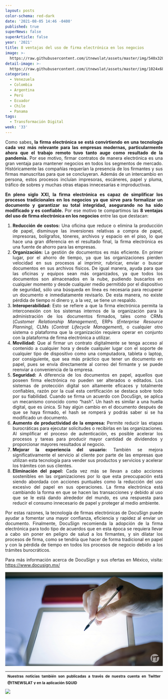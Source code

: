 ```yaml
---
layout: posts
color-schema: red-dark
date: '2021-08-05 14:46 -0400'
published: true
superNews: false
superArticle: false
year: '2021'
title: 8 ventajas del uso de firma electrónica en los negocios
image: >-
  https://raw.githubusercontent.com/itnewslat/assets/master/img/540x320/Firma-Electronica-p.jpg
detail-image: >-
  https://raw.githubusercontent.com/itnewslat/assets/master/img/1024x680/Firma-Electronica-g.jpg
categories:
  - Venezuela
  - Colombia
  - Argentina
  - Perú
  - Ecuador
  - Chile
  - Panama
tags:
  - Transformación Digital
week: '33'
---
```

<p style="text-align: justify;">Como sabes<strong>, la firma electrónica se está convirtiendo en una tecnología cada vez más relevante para las empresas modernas, particularmente ahora que el trabajo remoto tuvo tanto auge como resultado de la pandemia.</strong> Por ese motivo, firmar contratos de manera electrónica es una gran ventaja para mantener negocios en todos los segmentos de mercado. Históricamente las compañías requerían la presencia de los firmantes y sus firmas manuscritas para que se concluyeran. Además de un intercambio en persona, estos procesos incluían impresoras, escáneres, papel y pluma, tráfico de sobres y muchas otras etapas innecesarias e improductivas.</p>
<p style="text-align: justify;"><strong>En pleno siglo XXI, la firma electrónica es capaz de simplificar los procesos tradicionales en los negocios ya que sirve para formalizar un documento y garantizar su total integridad, asegurando no ha sido modificado y es confiable.</strong> Por ese motivo te compartimos las <strong>8 ventajas del uso de firma electrónica en los negocios</strong> entre las que destacan:</p>

<ol style="list-style-type: undefined; text-align: justify;">
	<li><strong>Reducción de costos:</strong> Una oficina que reduce o elimina la producción de papel, disminuye las inversiones relativas a compra de papel, impresoras, bolígrafos, tóneres, archivos y espacio en el piso, lo que hace una gran diferencia en el resultado final, la firma electrónica es una fuente de ahorro para las empresas.</li>
	<li><strong>Organización:</strong> La gestión de documentos es más eficiente. En primer lugar, por el ahorro de tiempo, ya que las organizaciones pierden velocidad en sus procesos al imprimir, rubricar, enviar o buscar documentos en sus archivos físicos. De igual manera, ayuda para que las oficinas y equipos sean más organizados, ya que todos los documentos son almacenados en la nube, pudiendo buscarlos en cualquier momento y desde cualquier medio permitido por el dispositivo de seguridad, sólo una búsqueda en línea es necesaria para recuperar un documento e inmediatamente revisarlo. De esta manera, no existe pérdida de tiempo ni dinero y, a la vez, se tiene un respaldo.</li>
	<li><strong>Interoperabilidad:</strong> Esto se refiere a que la firma electrónica permita la interconexión con los sistemas internos de la organización para la administración de los documentos firmados, tales como CRMs (<em>Customer Relationship Management</em>), ERPs (<em>Enterprise Resource Planning), </em>CLMs (<em>Contrat Lifecycle Management</em>), o cualquier otro sistema o plataforma que la organización requiera operar en conjunto con la plataforma de firma electrónica a utilizar.</li>
	<li><strong>Movilidad:</strong> Que al firmar un contrato digitalmente se tenga acceso al contenido a cualquier hora y desde cualquier lugar con el soporte de cualquier tipo de dispositivo como una computadora, tableta o laptop, por consiguiente, que sea más práctico que tener un documento en papel, pues se envía directamente al correo del firmante y se puede reenviar a conveniencia de la empresa.</li>
	<li><strong>Seguridad:</strong> A diferencia de los documentos en papel, aquellos que poseen firma electrónica no pueden ser alterados o editados. Los sistemas de protección digital son altamente eficaces y totalmente confiables, razón por la cual esta certificación se destaca sobre todo por su fiabilidad. Cuando se firma un acuerdo con DocuSign, se aplica un mecanismo conocido como “hash”. Un hash es similar a una huella digital, que es única. Si hay algún cambio en el documento después de que se haya firmado, el hash se romperá y podrás saber si se ha modificado un documento.</li>
	<li><strong>Aumento de productividad de la empresa:</strong> Permite reducir las etapas burocráticas para ejecutar solicitudes o recibirlas en las organizaciones. Al simplificar el proceso de autenticación, es posible acelerar los procesos y tareas para producir mayor cantidad de dividendos y proporcionar mayores resultados al negocio.</li>
	<li><strong>Mejorar la experiencia del usuario:</strong> También se mejora significativamente el servicio al cliente por parte de las empresas que utilizan esta tecnología para vender sus productos y servicios y acelerar los trámites con sus clientes.</li>
	<li><strong>Eliminación del papel:</strong> Cada vez más se llevan a cabo acciones sostenibles en las organizaciones por lo que esta preocupación está siendo abordada con acciones puntuales como la reducción del uso excesivo del papel en sus operaciones. La firma electrónica está cambiando la forma en que se hacen las transacciones y debido al uso que se le está dando alrededor del mundo, es una respuesta para reducir el consumo innecesario de papel y proteger al medio ambiente.</li>
</ol>
<p style="text-align: justify;">Por estas razones, la tecnología de firmas electrónicas de DocuSign puede ayudar a fomentar una mayor confianza, eficiencia y rapidez al enviar un documento. Finalmente, DocuSign recomienda la adopción de la firma electrónica para todo tipo de acuerdos que en esta época se requiera llevar a cabo sin poner en peligro de salud a los firmantes, y sin dilatar los procesos de firma, como se tendría que hacer de forma tradicional en papel y con la pérdida de tiempo en todos los procesos de negocio debido a los trámites burocráticos.</p>
<p style="text-align: justify;">Para más información acerca de DocuSign y sus ofertas en México, visita: <a href="https://urldefense.com/v3/__https:/www.docusign.mx/__;!!BN3BN5aqUA!v-uatgCm3cmpTmSHF9ojSxtXfq8AdNsZvrwkkrqzqxyFc5IsdufpofbIpH70maMqjd1m$">https://www.docusign.mx/</a></p>

![](https://raw.githubusercontent.com/itnewslat/assets/master/img/540x320/Firma-Electronica-p.jpg)

<table style="height: 42px;" width="569">
<tbody>
<tr>
<td style="text-align: justify;"><sub><strong>Nuestras noticias también son publicadas a través de nuestra cuenta en Twitter <a href="https://twitter.com/itnewslat?lang=es">@ITNEWSLAT</a> y en la aplicación <a href="https://squidapp.co/en/">SQUID</a></strong></sub></td>
</tr>
</tbody>
</table>

<img src="https://tracker.metricool.com/c3po.jpg?hash=56f88a41e39ab42c063cc51676587a04"/>
